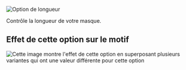 ![Option de longueur](./length.svg)

Contrôle la longueur de votre masque.

## Effet de cette option sur le motif

![Cette image montre l'effet de cette option en superposant plusieurs variantes qui ont une valeur différente pour cette option](florence_length_sample.svg "Effet de cette option sur le motif")
